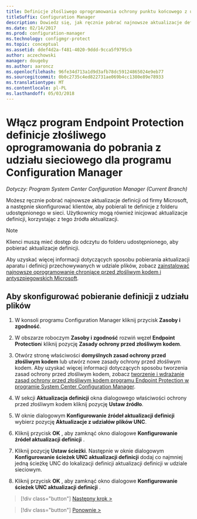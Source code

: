 ```yaml
---
title: Definicje złośliwego oprogramowania ochrony punktu końcowego z udziału sieciowego
titleSuffix: Configuration Manager
description: Dowiedz się, jak ręcznie pobrać najnowsze aktualizacje definicji od firmy Microsoft, a następnie skonfiguruj klientom na pobieranie tych definicji.
ms.date: 02/14/2017
ms.prod: configuration-manager
ms.technology: configmgr-protect
ms.topic: conceptual
ms.assetid: ddef4d2a-f481-4020-9ddd-9cca5f9795cb
author: aczechowski
manager: dougeby
ms.author: aaroncz
ms.openlocfilehash: 96fe34d713a1d9d3afb78dc59124865024e9eb77
ms.sourcegitcommit: 0b0c2735c4ed822731ae069b4cc1380e89e78933
ms.translationtype: MT
ms.contentlocale: pl-PL
ms.lasthandoff: 05/03/2018
---
```

# <a name="enable-endpoint-protection-malware-definitions-to-download-from-a-network-share-for-configuration-manager"></a>Włącz program Endpoint Protection definicje złośliwego oprogramowania do pobrania z udziału sieciowego dla programu Configuration Manager

*Dotyczy: Program System Center Configuration Manager (Current Branch)*

 Możesz ręcznie pobrać najnowsze aktualizacje definicji od firmy Microsoft, a następnie skonfigurować klientów, aby pobierali te definicje z folderu udostępnionego w sieci. Użytkownicy mogą również inicjować aktualizacje definicji, korzystając z tego źródła aktualizacji.

> [!NOTE]
>  Klienci muszą mieć dostęp do odczytu do folderu udostępnionego, aby pobierać aktualizacje definicji.

 Aby uzyskać więcej informacji dotyczących sposobu pobierania aktualizacji aparatu i definicji przechowywanych w udziale plików, zobacz [zainstalować najnowsze oprogramowanie chroniące przed złośliwym kodem i antyszpiegowskich Microsoft](http://www.microsoft.com/security/portal/Definitions/HowToForeFront.aspx).

## <a name="to-configure-definition-downloads-from-a-file-share"></a>Aby skonfigurować pobieranie definicji z udziału plików

1.  W konsoli programu Configuration Manager kliknij przycisk **Zasoby i zgodność**.

2.  W obszarze roboczym **Zasoby i zgodność** rozwiń węzeł **Endpoint Protection**i kliknij pozycję **Zasady ochrony przed złośliwym kodem**.

3.  Otwórz stronę właściwości **domyślnych zasad ochrony przed złośliwym kodem** lub utwórz nowe zasady ochrony przed złośliwym kodem. Aby uzyskać więcej informacji dotyczących sposobu tworzenia zasad ochrony przed złośliwym kodem, zobacz [tworzenie i wdrażanie zasad ochrony przed złośliwym kodem programu Endpoint Protection w programie System Center Configuration Manager](endpoint-antimalware-policies.md).

4.  W sekcji **Aktualizacja definicji** okna dialogowego właściwości ochrony przed złośliwym kodem kliknij pozycję **Ustaw źródło**.

5.  W oknie dialogowym **Konfigurowanie źródeł aktualizacji definicji** wybierz pozycję **Aktualizacje z udziałów plików UNC**.

6.  Kliknij przycisk **OK** , aby zamknąć okno dialogowe **Konfigurowanie źródeł aktualizacji definicji** .

7.  Kliknij pozycję **Ustaw ścieżki**. Następnie w oknie dialogowym **Konfigurowanie ścieżek UNC aktualizacji definicji** dodaj co najmniej jedną ścieżkę UNC do lokalizacji definicji aktualizacji definicji w udziale sieciowym.

8.  Kliknij przycisk **OK** , aby zamknąć okno dialogowe **Konfigurowanie ścieżek UNC aktualizacji definicji** .


> [!div class="button"]
[Następny krok >](endpoint-antimalware-policies.md)

> [!div class="button"]
[Ponownie >](endpoint-configure-alerts.md)
